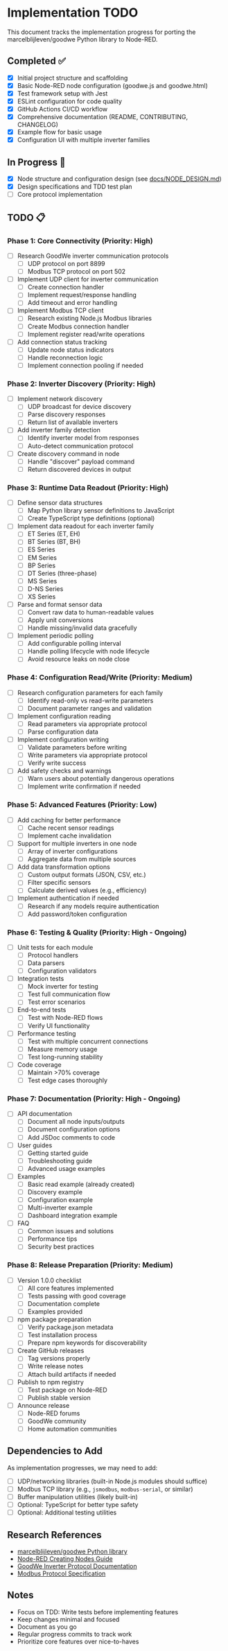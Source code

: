 # Implementation TODO

This document tracks the implementation progress for porting the marcelblijleven/goodwe Python library to Node-RED.

## Completed ✅

- [x] Initial project structure and scaffolding
- [x] Basic Node-RED node configuration (goodwe.js and goodwe.html)
- [x] Test framework setup with Jest
- [x] ESLint configuration for code quality
- [x] GitHub Actions CI/CD workflow
- [x] Comprehensive documentation (README, CONTRIBUTING, CHANGELOG)
- [x] Example flow for basic usage
- [x] Configuration UI with multiple inverter families

## In Progress 🚧

- [x] Node structure and configuration design (see [docs/NODE_DESIGN.md](./docs/NODE_DESIGN.md))
- [x] Design specifications and TDD test plan
- [ ] Core protocol implementation

## TODO 📋

### Phase 1: Core Connectivity (Priority: High)

- [ ] Research GoodWe inverter communication protocols
  - [ ] UDP protocol on port 8899
  - [ ] Modbus TCP protocol on port 502
- [ ] Implement UDP client for inverter communication
  - [ ] Create connection handler
  - [ ] Implement request/response handling
  - [ ] Add timeout and error handling
- [ ] Implement Modbus TCP client
  - [ ] Research existing Node.js Modbus libraries
  - [ ] Create Modbus connection handler
  - [ ] Implement register read/write operations
- [ ] Add connection status tracking
  - [ ] Update node status indicators
  - [ ] Handle reconnection logic
  - [ ] Implement connection pooling if needed

### Phase 2: Inverter Discovery (Priority: High)

- [ ] Implement network discovery
  - [ ] UDP broadcast for device discovery
  - [ ] Parse discovery responses
  - [ ] Return list of available inverters
- [ ] Add inverter family detection
  - [ ] Identify inverter model from responses
  - [ ] Auto-detect communication protocol
- [ ] Create discovery command in node
  - [ ] Handle "discover" payload command
  - [ ] Return discovered devices in output

### Phase 3: Runtime Data Readout (Priority: High)

- [ ] Define sensor data structures
  - [ ] Map Python library sensor definitions to JavaScript
  - [ ] Create TypeScript type definitions (optional)
- [ ] Implement data readout for each inverter family
  - [ ] ET Series (ET, EH)
  - [ ] BT Series (BT, BH)
  - [ ] ES Series
  - [ ] EM Series
  - [ ] BP Series
  - [ ] DT Series (three-phase)
  - [ ] MS Series
  - [ ] D-NS Series
  - [ ] XS Series
- [ ] Parse and format sensor data
  - [ ] Convert raw data to human-readable values
  - [ ] Apply unit conversions
  - [ ] Handle missing/invalid data gracefully
- [ ] Implement periodic polling
  - [ ] Add configurable polling interval
  - [ ] Handle polling lifecycle with node lifecycle
  - [ ] Avoid resource leaks on node close

### Phase 4: Configuration Read/Write (Priority: Medium)

- [ ] Research configuration parameters for each family
  - [ ] Identify read-only vs read-write parameters
  - [ ] Document parameter ranges and validation
- [ ] Implement configuration reading
  - [ ] Read parameters via appropriate protocol
  - [ ] Parse configuration data
- [ ] Implement configuration writing
  - [ ] Validate parameters before writing
  - [ ] Write parameters via appropriate protocol
  - [ ] Verify write success
- [ ] Add safety checks and warnings
  - [ ] Warn users about potentially dangerous operations
  - [ ] Implement write confirmation if needed

### Phase 5: Advanced Features (Priority: Low)

- [ ] Add caching for better performance
  - [ ] Cache recent sensor readings
  - [ ] Implement cache invalidation
- [ ] Support for multiple inverters in one node
  - [ ] Array of inverter configurations
  - [ ] Aggregate data from multiple sources
- [ ] Add data transformation options
  - [ ] Custom output formats (JSON, CSV, etc.)
  - [ ] Filter specific sensors
  - [ ] Calculate derived values (e.g., efficiency)
- [ ] Implement authentication if needed
  - [ ] Research if any models require authentication
  - [ ] Add password/token configuration

### Phase 6: Testing & Quality (Priority: High - Ongoing)

- [ ] Unit tests for each module
  - [ ] Protocol handlers
  - [ ] Data parsers
  - [ ] Configuration validators
- [ ] Integration tests
  - [ ] Mock inverter for testing
  - [ ] Test full communication flow
  - [ ] Test error scenarios
- [ ] End-to-end tests
  - [ ] Test with Node-RED flows
  - [ ] Verify UI functionality
- [ ] Performance testing
  - [ ] Test with multiple concurrent connections
  - [ ] Measure memory usage
  - [ ] Test long-running stability
- [ ] Code coverage
  - [ ] Maintain >70% coverage
  - [ ] Test edge cases thoroughly

### Phase 7: Documentation (Priority: High - Ongoing)

- [ ] API documentation
  - [ ] Document all node inputs/outputs
  - [ ] Document configuration options
  - [ ] Add JSDoc comments to code
- [ ] User guides
  - [ ] Getting started guide
  - [ ] Troubleshooting guide
  - [ ] Advanced usage examples
- [ ] Examples
  - [ ] Basic read example (already created)
  - [ ] Discovery example
  - [ ] Configuration example
  - [ ] Multi-inverter example
  - [ ] Dashboard integration example
- [ ] FAQ
  - [ ] Common issues and solutions
  - [ ] Performance tips
  - [ ] Security best practices

### Phase 8: Release Preparation (Priority: Medium)

- [ ] Version 1.0.0 checklist
  - [ ] All core features implemented
  - [ ] Tests passing with good coverage
  - [ ] Documentation complete
  - [ ] Examples provided
- [ ] npm package preparation
  - [ ] Verify package.json metadata
  - [ ] Test installation process
  - [ ] Prepare npm keywords for discoverability
- [ ] Create GitHub releases
  - [ ] Tag versions properly
  - [ ] Write release notes
  - [ ] Attach build artifacts if needed
- [ ] Publish to npm registry
  - [ ] Test package on Node-RED
  - [ ] Publish stable version
- [ ] Announce release
  - [ ] Node-RED forums
  - [ ] GoodWe community
  - [ ] Home automation communities

## Dependencies to Add

As implementation progresses, we may need to add:

- [ ] UDP/networking libraries (built-in Node.js modules should suffice)
- [ ] Modbus TCP library (e.g., `jsmodbus`, `modbus-serial`, or similar)
- [ ] Buffer manipulation utilities (likely built-in)
- [ ] Optional: TypeScript for better type safety
- [ ] Optional: Additional testing utilities

## Research References

- [marcelblijleven/goodwe Python library](https://github.com/marcelblijleven/goodwe)
- [Node-RED Creating Nodes Guide](https://nodered.org/docs/creating-nodes/)
- [GoodWe Inverter Protocol Documentation](https://github.com/marcelblijleven/goodwe/tree/master/goodwe/protocols)
- [Modbus Protocol Specification](https://modbus.org/specs.php)

## Notes

- Focus on TDD: Write tests before implementing features
- Keep changes minimal and focused
- Document as you go
- Regular progress commits to track work
- Prioritize core features over nice-to-haves
